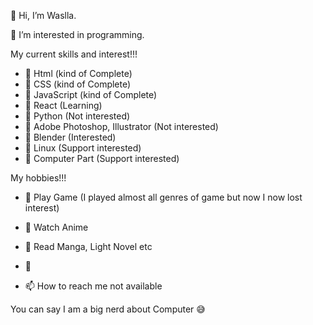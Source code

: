 👋 Hi, I’m Waslla.

👀 I’m interested in programming.
  
My current skills and interest!!!
  
- 🌱 Html (kind of Complete)
- 🌱 CSS (kind of Complete)
- 🌱 JavaScript (kind of Complete)
- 🌱 React (Learning)
- 🌱 Python (Not interested)
- 🌱 Adobe Photoshop, Illustrator (Not interested)
- 🌱 Blender (Interested)
- 🌱 Linux (Support interested)
- 🌱 Computer Part (Support interested)

My hobbies!!!

- 🛑 Play Game (I played almost all genres of game but now I now lost interest)
- 🛑 Watch Anime
- 🛑 Read Manga, Light Novel etc


- 💞️
- 📫 How to reach me not available

You can say I am a big nerd about Computer 😅

<!---
Wasib2005/Wasib2005 is a ✨ special ✨ repository because its `README.md` (this file) appears on your GitHub profile.
You can click the Preview link to take a look at your changes.
--->
